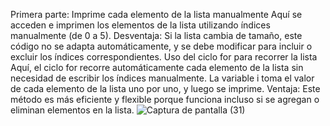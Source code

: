 Primera parte: Imprime cada elemento de la lista manualmente
Aquí se acceden e imprimen los elementos de la lista utilizando índices manualmente (de 0 a 5).
Desventaja: Si la lista cambia de tamaño, este código no se adapta automáticamente, y se debe modificar para incluir o excluir los índices correspondientes.
Uso del ciclo for para recorrer la lista
Aquí, el ciclo for recorre automáticamente cada elemento de la lista sin necesidad de escribir los índices manualmente.
La variable i toma el valor de cada elemento de la lista uno por uno, y luego se imprime.
Ventaja: Este método es más eficiente y flexible porque funciona incluso si se agregan o eliminan elementos en la lista.
![Captura de pantalla (31)](https://github.com/user-attachments/assets/dab24c3f-6796-4ba5-ab9a-6ce4ca603082)
